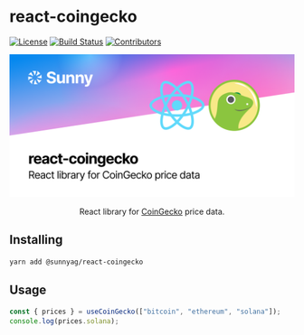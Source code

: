 # react-coingecko

[![License](https://img.shields.io/npm/l/@sunnyag/react-coingecko)](https://github.com/SunnyAggregator/react-coingecko/blob/master/LICENSE)
[![Build Status](https://img.shields.io/github/workflow/status/SunnyAggregator/react-coingecko/main/master)](https://github.com/SunnyAggregator/react-coingecko/actions/workflows/main.yml?query=branch%3Amaster)
[![Contributors](https://img.shields.io/github/contributors/SunnyAggregator/react-coingecko)](https://github.com/SunnyAggregator/react-coingecko/graphs/contributors)

<p align="center">
    <img src="/img/react-coingecko.png" />
</p>

<p align="center">
    React library for <a href="https://www.coingecko.com">CoinGecko</a> price data.
</p>

## Installing

```bash
yarn add @sunnyag/react-coingecko
```

## Usage

```typescript
const { prices } = useCoinGecko(["bitcoin", "ethereum", "solana"]);
console.log(prices.solana);
```
